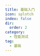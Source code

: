 ```yaml
---
title: 基础入门
icon: splotch
index: false
dir:
  order: 2
category:
  - 性能测试
tag:
  - 基础
---
```


<Catalog />
